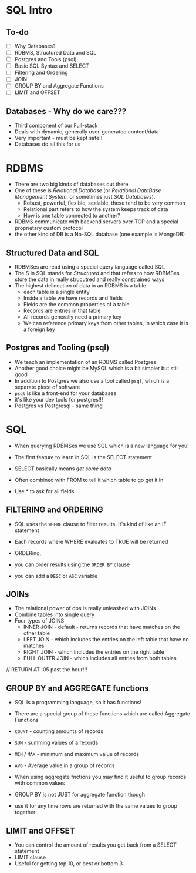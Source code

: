 # SQL Intro

## To-do

- [ ] Why Databases?
- [ ] RDBMS, Structured Data and SQL
- [ ] Postgres and Tools (psql)
- [ ] Basic SQL Syntax and SELECT
- [ ] Filtering and Ordering
- [ ] JOIN
- [ ] GROUP BY and Aggregate Functions
- [ ] LIMIT and OFFSET

## Databases - Why do we care???

- Third component of our Full-stack
- Deals with dynamic, generally user-generated content/data
- Very important - must be kept safe!!
- Databases do all this for us

# RDBMS

- There are two big kinds of databases out there
- One of these is _Relational Database_ (or _Relational DataBase Management System_, or sometimes just _SQL Databases_).
  - Robust, powerful, flexible, scalable, these tend to be very common
  - Relational part refers to how the system keeps track of data
  - How is one table connected to another?
- RDBMS communicate with backend servers over TCP and a special proprietary custom protocol
- the other kind of DB is a No-SQL database (one example is MongoDB)

## Structured Data and SQL

- RDBMSes are read using a special query language called SQL
- The S in SQL stands for _Structured_ and that refers to how RDBMSes store the data in really strucutred and really constrained ways
- The highest delineation of data in an RDBMS is a table
  - each table is a single entity
  - Inside a table we have records and fields
  - Fields are the common properties of a table
  - Records are entries in that table
  - All records generally need a primary key
  - We can reference primary keys from other tables, in which case it is a foreign key

## Postgres and Tooling (psql)

- We teach an implementation of an RDBMS called Postgres
- Another good choice might be MySQL which is a bit simpler but still good
- In addition to Postgres we also use a tool called `psql`, which is a separate piece of software
- `psql` is like a front-end for your databases
- it's like your dev tools for postgres!!!
- Postgres vs Postgresql - same thing

# SQL

- When querying RDBMSes we use SQL which is a new language for you!

- The first feature to learn in SQL is the SELECT statement
- SELECT basically means _get some data_
- Often combined with FROM to tell it which table to go get it in
- Use \* to ask for all fields

## FILTERING and ORDERING

- SQL uses the `WHERE` clause to filter results. It's kind of like an IF statement
- Each records where WHERE evaluates to TRUE will be returned

- ORDERing,
- you can order results using the `ORDER BY` clause
- you can add a `DESC` or `ASC` variable

## JOINs

- The relational power of dbs is really unleashed with JOINs
- Combine tables into single query
- Four types of JOINS
  - INNER JOIN - default - returns records that have matches on the other table
  - LEFT JOIN - which includes the entries on the left table that have no matches
  - RIGHT JOIN - which includes the entries on the right table
  - FULL OUTER JOIN - which includes all entries from both tables

// RETURN AT :05 past the hour!!!

## GROUP BY and AGGREGATE functions

- SQL is a programming language, so it has functions!
- There are a special group of these functions which are called Aggregate Functions

- `COUNT` - counting amounts of records
- `SUM` - summing values of a records
- `MIN` / `MAX` - minimum and maximum value of records
- `AVG` - Average value in a group of records

- When using aggregate fnctions you may find it useful to group records with common values

- GROUP BY is not JUST for aggregate function though
- use it for any time rows are returned with the same values to group together

## LIMIT and OFFSET

- You can control the amount of results you get back from a SELECT statement
- LIMIT clause
- Useful for getting top 10, or best or bottom 3
